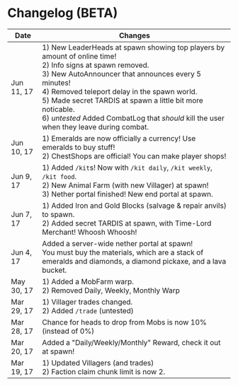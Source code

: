 # Changelog (BETA)

Date | Changes
-----|------
Jun 11, 17 | 1) New LeaderHeads at spawn showing top players by amount of online time!<br/>2) Info signs at spawn removed.<br/>3) New AutoAnnouncer that announces every 5 minutes!<br/>4) Removed teleport delay in the spawn world.<br/>5) Made secret TARDIS at spawn a little bit more noticable.<br/>6) *untested* Added CombatLog that *should* kill the user when they leave during combat.
Jun 10, 17 | 1) Emeralds are now officially a currency! Use emeralds to buy stuff!<br/>2) ChestShops are official! You can make player shops!
Jun 9, 17 | 1) Added `/kit`s! Now with `/kit daily`, `/kit weekly`, `/kit food`.<br/>2) New Animal Farm (with new Villager) at spawn!<br/>3) Nether portal finished! New end portal at spawn.
Jun 7, 17 | 1) Added Iron and Gold Blocks (salvage & repair anvils) to spawn.<br/>2) Added secret TARDIS at spawn, with Time-Lord Merchant! Whoosh Whoosh!
Jun 4, 17 | Added a server-wide nether portal at spawn!<br/>You must buy the materials, which are a stack of emeralds and diamonds, a diamond pickaxe, and a lava bucket.
May 30, 17 | 1) Added a MobFarm warp.<br/>2) Removed Daily, Weekly, Monthly Warp
Mar 29, 17 | 1) Villager trades changed.<br/>2) Added `/trade` (untested)
Mar 28, 17 | Chance for heads to drop from Mobs is now 10% (instead of 0%)
Mar 20, 17 | Added a "Daily/Weekly/Monthly" Reward, check it out at spawn!
Mar 19, 17 | 1) Updated Villagers (and trades)<br/>2) Faction claim chunk limit is now 2.
